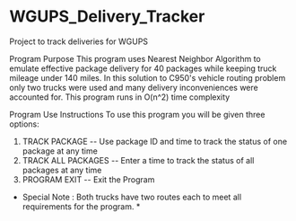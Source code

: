 # WGUPS_Delivery_Tracker
Project to track deliveries for WGUPS

Program Purpose
This program uses Nearest Neighbor Algorithm to emulate effective package delivery for 40 packages while keeping truck mileage under 140 miles.
In this solution to C950's vehicle routing problem only two trucks were used and many delivery inconveniences were accounted for.
This program runs in O(n^2) time complexity

Program Use Instructions
To use this program you will be given three options:

1. TRACK PACKAGE -- Use package ID and time to track the status of one package at any time 
2. TRACK ALL PACKAGES -- Enter a time to track the status of all packages at any time 
3. PROGRAM EXIT -- Exit the Program
* Special Note : Both trucks have two routes each to meet all requirements for the program. *


